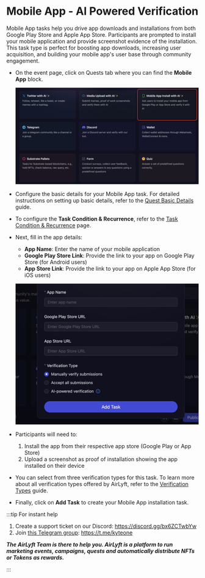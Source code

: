# Mobile App - AI Powered Verification

Mobile App tasks help you drive app downloads and installations from both Google Play Store and Apple App Store. Participants are prompted to install your mobile application and provide screenshot evidence of the installation. This task type is perfect for boosting app downloads, increasing user acquisition, and building your mobile app's user base through community engagement.

- On the event page, click on Quests tab where you can find the **Mobile App** block.

  ![Mobile App Task Main](../../images/AppInstallTaskMain.png)

- Configure the basic details for your Mobile App task. For detailed instructions on setting up basic details, refer to the [Quest Basic Details](../quest-basic-details.md) guide.

- To configure the **Task Condition & Recurrence**, refer to the [Task Condition & Recurrence](../task-condition-and-recurrence.md) page.

- Next, fill in the app details:

  - **App Name**: Enter the name of your mobile application
  - **Google Play Store Link**: Provide the link to your app on Google Play Store (for Android users)
  - **App Store Link**: Provide the link to your app on Apple App Store (for iOS users)

  ![Mobile App Task Details](../../images/AppInstallTaskDetails.png)

- Participants will need to:

  1. Install the app from their respective app store (Google Play or App Store)
  2. Upload a screenshot as proof of installation showing the app installed on their device

- You can select from three verification types for this task. To learn more about all verification types offered by AirLyft, refer to the [Verification Types](../quest-verification-type.md) guide.

- Finally, click on **Add Task** to create your Mobile App installation task.

:::tip For instant help

1. Create a support ticket on our Discord: https://discord.gg/bx6ZCTwbYw
2. Join [this Telegram group](https://t.me/kyteone): https://t.me/kyteone

**_The AirLyft Team is there to help you. AirLyft is a platform to run marketing events, campaigns, quests and automatically distribute NFTs or Tokens as rewards._**

:::
